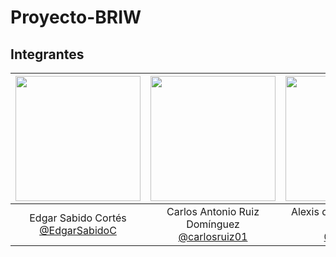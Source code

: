 # Proyecto-BRIW

## Integrantes
|<img src="https://user-images.githubusercontent.com/63131135/187323526-d2dd4d8a-9cd3-4a32-b16b-01e288c74376.png" width=200px>|<img src="https://user-images.githubusercontent.com/63131135/187340633-37b926af-1ae0-4952-a70f-a367a8cb38e9.png" width=200px>|<img src="https://user-images.githubusercontent.com/63131135/187341102-5aff4f27-b304-4b0e-bf68-e7d752770084.png" width=200px>|
|:---:|:---:|:---:|
|Edgar Sabido Cortés<br> [@EdgarSabidoC](https://github.com/EdgarSabidoC)|Carlos Antonio Ruiz Domínguez<br> [@carlosruiz01](https://github.com/carlosruiz01)|Alexis de Jesús Rosaldo Pacheco<br> [@Aler011](https://github.com/Aler011)|

